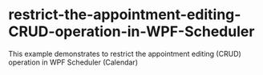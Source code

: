# restrict-the-appointment-editing-CRUD-operation-in-WPF-Scheduler
This example demonstrates to restrict the appointment editing (CRUD) operation in WPF Scheduler (Calendar)
